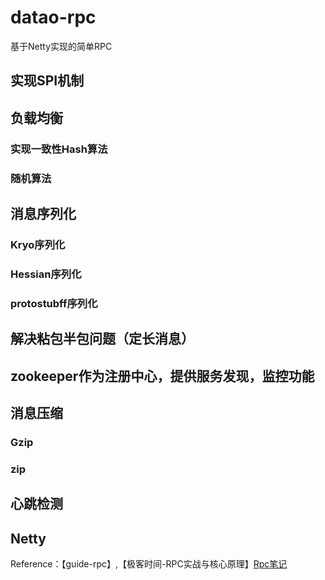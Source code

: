 # datao-rpc
基于Netty实现的简单RPC

## 实现SPI机制
## 负载均衡
### 实现一致性Hash算法
### 随机算法
## 消息序列化
### Kryo序列化
### Hessian序列化
### protostubff序列化
## 解决粘包半包问题（定长消息）
## zookeeper作为注册中心，提供服务发现，监控功能
## 消息压缩
### Gzip
### zip
## 心跳检测
## Netty



Reference：【guide-rpc】,【极客时间-RPC实战与核心原理】[Rpc笔记](https://www.yuque.com/huhuitao-sssvf/gg0865/ueermu)
